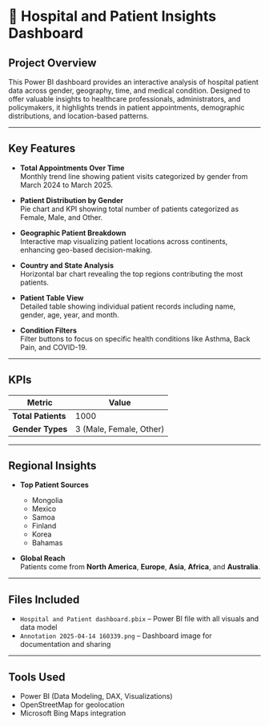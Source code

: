 # 🏥 Hospital and Patient Insights Dashboard



##  Project Overview

This Power BI dashboard provides an interactive analysis of hospital patient data across gender, geography, time, and medical condition. Designed to offer valuable insights to healthcare professionals, administrators, and policymakers, it highlights trends in patient appointments, demographic distributions, and location-based patterns.

---

##  Key Features

- **Total Appointments Over Time**  
  Monthly trend line showing patient visits categorized by gender from March 2024 to March 2025.

- **Patient Distribution by Gender**  
  Pie chart and KPI showing total number of patients categorized as Female, Male, and Other.

- **Geographic Patient Breakdown**  
  Interactive map visualizing patient locations across continents, enhancing geo-based decision-making.

- **Country and State Analysis**  
  Horizontal bar chart revealing the top regions contributing the most patients.

- **Patient Table View**  
  Detailed table showing individual patient records including name, gender, age, year, and month.

- **Condition Filters**  
  Filter buttons to focus on specific health conditions like Asthma, Back Pain, and COVID-19.

---

##  KPIs

| Metric           | Value |
|------------------|-------|
| **Total Patients** | 1000  |
| **Gender Types**   | 3 (Male, Female, Other) |

---

## Regional Insights

- **Top Patient Sources**  
  - Mongolia
  - Mexico
  - Samoa
  - Finland
  - Korea
  - Bahamas

- **Global Reach**  
  Patients come from **North America**, **Europe**, **Asia**, **Africa**, and **Australia**.

---

##  Files Included

- `Hospital and Patient dashboard.pbix` – Power BI file with all visuals and data model
- `Annotation 2025-04-14 160339.png` – Dashboard image for documentation and sharing

---

##  Tools Used

- Power BI (Data Modeling, DAX, Visualizations)
- OpenStreetMap for geolocation
- Microsoft Bing Maps integration







